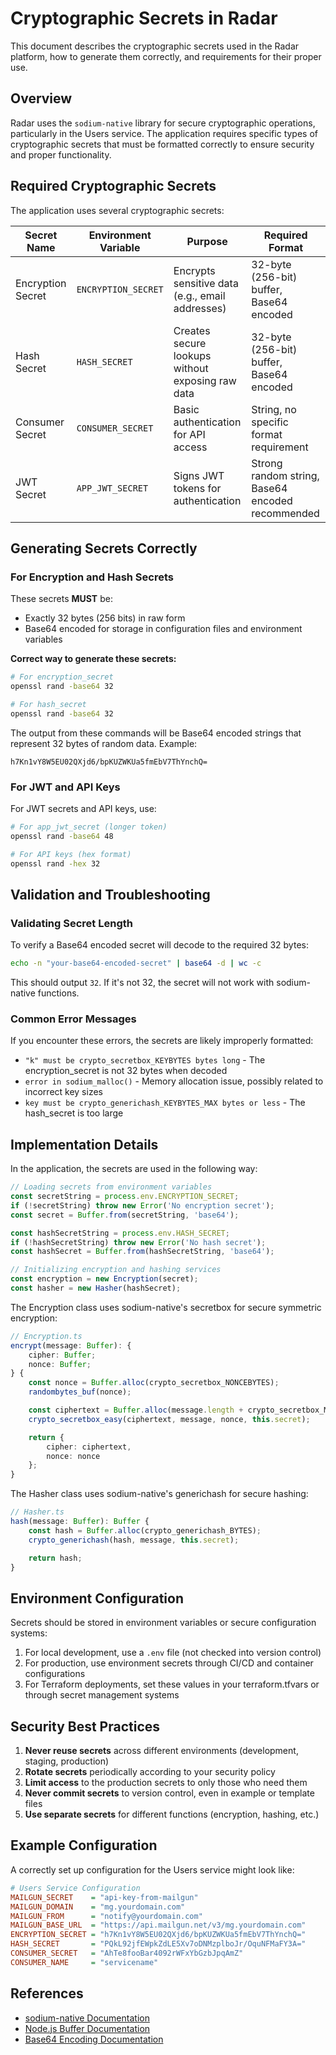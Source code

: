# Cryptographic Secrets in Radar

This document describes the cryptographic secrets used in the Radar platform, how to generate them correctly, and requirements for their proper use.

## Overview

Radar uses the `sodium-native` library for secure cryptographic operations, particularly in the Users service. The application requires specific types of cryptographic secrets that must be formatted correctly to ensure security and proper functionality.

## Required Cryptographic Secrets

The application uses several cryptographic secrets:

| Secret Name | Environment Variable | Purpose | Required Format |
|-------------|---------------------|---------|----------------|
| Encryption Secret | `ENCRYPTION_SECRET` | Encrypts sensitive data (e.g., email addresses) | 32-byte (256-bit) buffer, Base64 encoded |
| Hash Secret | `HASH_SECRET` | Creates secure lookups without exposing raw data | 32-byte (256-bit) buffer, Base64 encoded |
| Consumer Secret | `CONSUMER_SECRET` | Basic authentication for API access | String, no specific format requirement |
| JWT Secret | `APP_JWT_SECRET` | Signs JWT tokens for authentication | Strong random string, Base64 encoded recommended |

## Generating Secrets Correctly

### For Encryption and Hash Secrets

These secrets **MUST** be:
- Exactly 32 bytes (256 bits) in raw form
- Base64 encoded for storage in configuration files and environment variables

**Correct way to generate these secrets:**

```bash
# For encryption_secret
openssl rand -base64 32

# For hash_secret
openssl rand -base64 32
```

The output from these commands will be Base64 encoded strings that represent 32 bytes of random data. Example:

```
h7Kn1vY8W5EU02QXjd6/bpKUZWKUa5fmEbV7ThYnchQ=
```

### For JWT and API Keys

For JWT secrets and API keys, use:

```bash
# For app_jwt_secret (longer token)
openssl rand -base64 48

# For API keys (hex format)
openssl rand -hex 32
```

## Validation and Troubleshooting

### Validating Secret Length

To verify a Base64 encoded secret will decode to the required 32 bytes:

```bash
echo -n "your-base64-encoded-secret" | base64 -d | wc -c
```

This should output `32`. If it's not 32, the secret will not work with sodium-native functions.

### Common Error Messages

If you encounter these errors, the secrets are likely improperly formatted:

- `"k" must be crypto_secretbox_KEYBYTES bytes long` - The encryption_secret is not 32 bytes when decoded
- `error in sodium_malloc()` - Memory allocation issue, possibly related to incorrect key sizes
- `key must be crypto_generichash_KEYBYTES_MAX bytes or less` - The hash_secret is too large

## Implementation Details

In the application, the secrets are used in the following way:

```typescript
// Loading secrets from environment variables
const secretString = process.env.ENCRYPTION_SECRET;
if (!secretString) throw new Error('No encryption secret');
const secret = Buffer.from(secretString, 'base64');

const hashSecretString = process.env.HASH_SECRET;
if (!hashSecretString) throw new Error('No hash secret');
const hashSecret = Buffer.from(hashSecretString, 'base64');

// Initializing encryption and hashing services
const encryption = new Encryption(secret);
const hasher = new Hasher(hashSecret);
```

The Encryption class uses sodium-native's secretbox for secure symmetric encryption:

```typescript
// Encryption.ts
encrypt(message: Buffer): {
    cipher: Buffer;
    nonce: Buffer;
} {
    const nonce = Buffer.alloc(crypto_secretbox_NONCEBYTES);
    randombytes_buf(nonce);

    const ciphertext = Buffer.alloc(message.length + crypto_secretbox_MACBYTES);
    crypto_secretbox_easy(ciphertext, message, nonce, this.secret);

    return {
        cipher: ciphertext,
        nonce: nonce
    };
}
```

The Hasher class uses sodium-native's generichash for secure hashing:

```typescript
// Hasher.ts
hash(message: Buffer): Buffer {
    const hash = Buffer.alloc(crypto_generichash_BYTES);
    crypto_generichash(hash, message, this.secret);

    return hash;
}
```

## Environment Configuration

Secrets should be stored in environment variables or secure configuration systems:

1. For local development, use a `.env` file (not checked into version control)
2. For production, use environment secrets through CI/CD and container configurations
3. For Terraform deployments, set these values in your terraform.tfvars or through secret management systems

## Security Best Practices

1. **Never reuse secrets** across different environments (development, staging, production)
2. **Rotate secrets** periodically according to your security policy
3. **Limit access** to the production secrets to only those who need them
4. **Never commit secrets** to version control, even in example or template files
5. **Use separate secrets** for different functions (encryption, hashing, etc.)

## Example Configuration

A correctly set up configuration for the Users service might look like:

```ini
# Users Service Configuration
MAILGUN_SECRET    = "api-key-from-mailgun"
MAILGUN_DOMAIN    = "mg.yourdomain.com"
MAILGUN_FROM      = "notify@yourdomain.com"
MAILGUN_BASE_URL  = "https://api.mailgun.net/v3/mg.yourdomain.com"
ENCRYPTION_SECRET = "h7Kn1vY8W5EU02QXjd6/bpKUZWKUa5fmEbV7ThYnchQ="
HASH_SECRET       = "PQkL92jfEWpkZdLE5Xv7oDNMzplboJr/OquNFMaFY3A="
CONSUMER_SECRET   = "AhTe8fooBar4092rWFxYbGzbJpqAmZ"
CONSUMER_NAME     = "servicename"
```

## References

- [sodium-native Documentation](https://github.com/sodium-friends/sodium-native)
- [Node.js Buffer Documentation](https://nodejs.org/api/buffer.html)
- [Base64 Encoding Documentation](https://en.wikipedia.org/wiki/Base64)